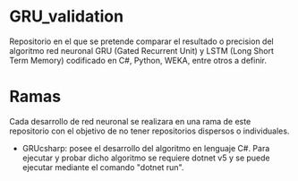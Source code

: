 # GRU_validation
Repositorio en el que se pretende comparar el resultado o precision del algoritmo red neuronal GRU (Gated Recurrent Unit) y LSTM (Long Short Term Memory) codificado en C#, Python, WEKA, entre otros a definir.

# Ramas
Cada desarrollo de red neuronal se realizara en una rama de este repositorio con el objetivo de no tener repositorios dispersos o individuales.

<ul>
  <li> GRUcsharp: posee el desarrollo del algoritmo en lenguaje C#. Para ejecutar y probar dicho algoritmo se requiere dotnet v5 y se puede ejecutar mediante el comando "dotnet run".
</ul>
